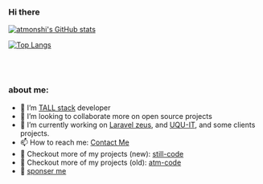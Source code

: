 ### Hi there

[![atmonshi's GitHub stats](https://github-readme-stats.vercel.app/api?username=atmonshi&count_private=true&show_icons=true&theme=flag-india)](https://github.com/atmonshi/github-readme-stats)

[![Top Langs](https://github-readme-stats.vercel.app/api/top-langs/?username=atmonshi&layout=compact)](https://github.com/anuraghazra/github-readme-stats)

<br />
<br />


### about me:
- 🌱 I’m [TALL stack](https://tallstack.dev/) developer
- 👯 I’m looking to collaborate more on open source projects
- 🔭 I’m currently working on [Laravel zeus](https://github.com/lara-zeus), and [UQU-IT](https://github.com/UQU-IT), and some clients projects.
- 📫 How to reach me: [Contact Me](https://still-code.com/contact-us/other)
- 📂 Checkout more of my projects (new): [still-code](https://still-code.com)
- 📂 Checkout more of my projects (old): [atm-code](https://atm-code.com)
- 💖 [sponser me](https://github.com/sponsors/atmonshi)

